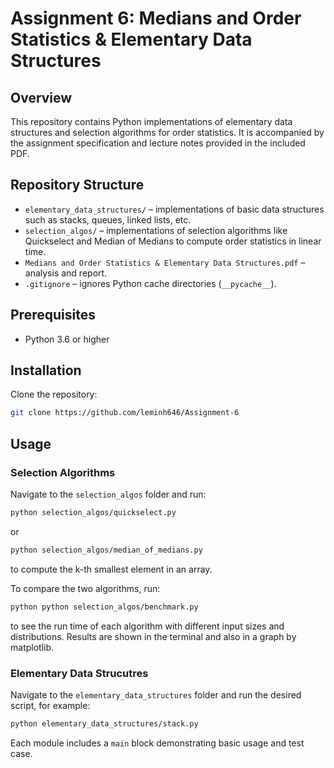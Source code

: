 # Assignment 6: Medians and Order Statistics & Elementary Data Structures

## Overview

This repository contains Python implementations of elementary data structures and selection algorithms for order statistics. It is accompanied by the assignment specification and lecture notes provided in the included PDF.

## Repository Structure

- `elementary_data_structures/` – implementations of basic data structures such as stacks, queues, linked lists, etc.
- `selection_algos/` – implementations of selection algorithms like Quickselect and Median of Medians to compute order statistics in linear time.
- `Medians and Order Statistics & Elementary Data Structures.pdf` – analysis and report.
- `.gitignore` – ignores Python cache directories (`__pycache__`).
## Prerequisites

- Python 3.6 or higher

## Installation

Clone the repository:
```bash
git clone https://github.com/leminh646/Assignment-6
```

## Usage

### Selection Algorithms
Navigate to the `selection_algos` folder and run:
```bash
python selection_algos/quickselect.py
```
or
```bash
python selection_algos/median_of_medians.py
```
to compute the k-th smallest element in an array.

To compare the two algorithms, run:
```bash
python python selection_algos/benchmark.py
```
to see the run time of each algorithm with different input sizes and distributions.
Results are shown in the terminal and also in a graph by matplotlib.

### Elementary Data Strucutres
Navigate to  the `elementary_data_structures` folder and run the desired script, for example:
```bash
python elementary_data_structures/stack.py
```
Each module includes a `main` block demonstrating basic usage and test case.